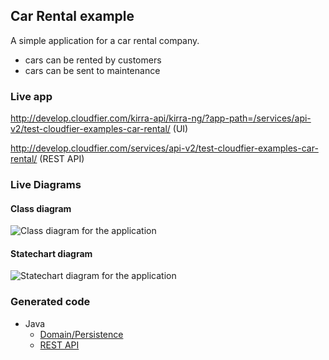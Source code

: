 Car Rental example
------------------------

A simple application for a car rental company.

* cars can be rented by customers
* cars can be sent to maintenance

### Live app

http://develop.cloudfier.com/kirra-api/kirra-ng/?app-path=/services/api-v2/test-cloudfier-examples-car-rental/ (UI)

http://develop.cloudfier.com/services/api-v2/test-cloudfier-examples-car-rental/ (REST API)

### Live Diagrams

#### Class diagram

![Class diagram for the application](https://develop.cloudfier.com/services/diagram/test-cloudfier-examples-car-rental/package/car_rental.uml?showClassifierCompartments=Always&showStaticFeatures=true&showClasses=true&showAssociationEndName=true&showAttributes=true&showOperations=true&showComments=true&showParameters=true&showAssociationEndMultiplicity=true&showMinimumVisibility=Public&showFeatureVisibility=false&showParameterNames=false&showDerivedElements=false)

#### Statechart diagram

![Statechart diagram for the application](https://develop.cloudfier.com/services/diagram/test-cloudfier-examples-car-rental/package/car_rental.uml?showStateMachines=true)


### Generated code

* Java
  * [Domain/Persistence](https://textuml.ci.cloudbees.com/job/codegen-examples-JEE/ws/jee/car-rental/gen/src/main/java/car_rental/)
  * [REST API](https://textuml.ci.cloudbees.com/job/codegen-examples-JEE/ws/jee/car-rental/gen/src/main/java/resource/car_rental/)
